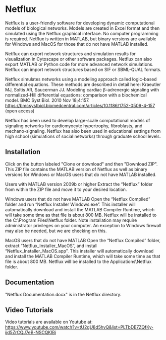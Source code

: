 # Netflux

Netflux is a user-friendly software for developing dynamic computational models of biological networks. Models are created in Excel format and then simulated using the Netflux graphical interface. No computer programming is required. Netflux is written in MATLAB, but binary versions are available for Windows and MacOS for those that do not have MATLAB installed.

Netflux can export network structures and simulation results for visualization in Cytoscape or other software packages. Netflux can also export MATLAB or Python code for more advanced network simulations. Netflux can import network structures based on SIF or SBML-QUAL formats.

Netflux simulates networks using a modeling approach called logic-based differential equations. These methods are described in detail here:
Kraeutler MJ, Soltis AR, Saucerman JJ. Modeling cardiac β-adrenergic signaling with normalized-Hill differential equations: comparison with a biochemical model. BMC Syst Biol. 2010 Nov 18;4:157.
https://bmcsystbiol.biomedcentral.com/articles/10.1186/1752-0509-4-157 (open access)

Netflux has been used to develop large-scale computational models of signaling networks for cardiomyocyte hypertrophy, fibroblasts, and mechano-signaling. Netflux has also been used in educational settings from high school (simulations of social networks) through graduate school levels.

## Installation
Click on the button labeled "Clone or download" and then "Download ZIP". This ZIP file contains the MATLAB version of Netflux as well as binary versions for Windows or MacOS users that do not have MATLAB installed.

Users with MATLAB version 2009b or higher
Extract the “Netflux” folder from within the ZIP file and move it to your desired location.

Windows users that do not have MATLAB
Open the “Netflux Compiled” folder and run “Netflux Installer Windows.exe”. This installer will automatically download and install the MATLAB Compiler Runtime, which will take some time as that file is about 800 MB. Netflux will be installed to the C:\Program Files\Netflux folder. Note installation may require administrator privileges on your computer. An exception to Windows firewall may also be needed, but we are checking on this.

MacOS users that do not have MATLAB
Open the “Netflux Compiled” folder, extract “Netflux_Installer_MacOS”, and install “Netflux_Installer_MacOS.app”. This installer will automatically download and install the MATLAB Compiler Runtime, which will take some time as that file is about 800 MB. Netflux will be installed to the Applications\Netflux folder.

## Documentation
"Netflux Documentation.docx" is in the Netflux directory.

## Video Tutorials
Video tutorials are available on Youtube at:
https://www.youtube.com/watch?v=tU2gU8d5hvQ&list=PLTbDE7ZQfKy-ijd5ZrCQJ7eB-NSCQKIBi
